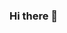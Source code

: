 ### Hi there 👋

<!--<img width="24" alt="facebookp-png" src="https://user-images.githubusercontent.com/57854947/176601436-d25fa6dc-ae3a-41f1-a523-5abb1fcc00e6.png">
<img width="24" alt="instagramp-png" src="https://user-images.githubusercontent.com/57854947/176601459-4b0f820d-4922-4997-af03-722fce9fd449.png">

**jenny4711/jenny4711** is a ✨ _special_ ✨ repository because its `README.md` (this file) appears on your GitHub profile.

Here are some ideas to get you started:

![Green and Beige Simple How to Think Strategically Training Leadership Presentation](https://user-images.githubusercontent.com/57854947/176602150-fe28d69e-bd4a-4fa9-acae-172365bd79b3.png)

